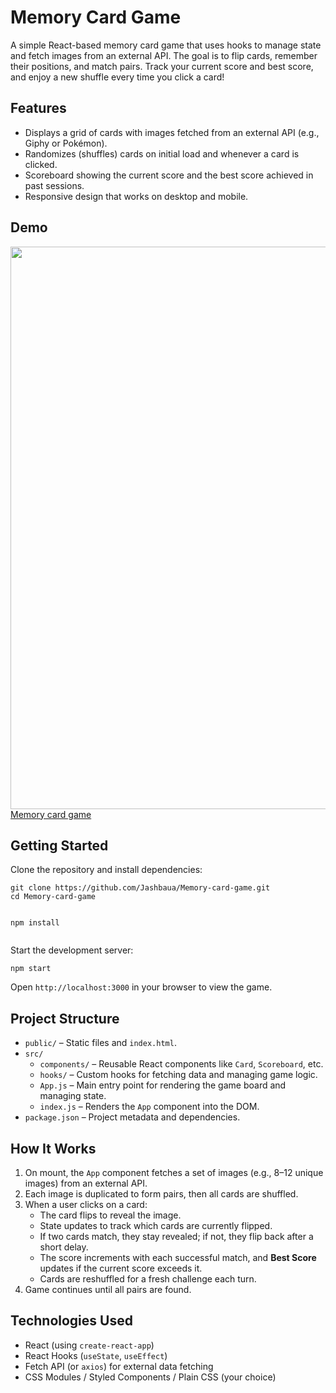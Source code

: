 <!DOCTYPE html>
<html lang="en">
<body>

  <h1>Memory Card Game</h1>
  
  <p>
    A simple React-based memory card game that uses hooks to manage state and fetch images
    from an external API. The goal is to flip cards, remember their positions, and match pairs.
    Track your current score and best score, and enjoy a new shuffle every time you click a card!
  </p>
  
  <h2>Features</h2>
  <ul>
    <li>Displays a grid of cards with images fetched from an external API (e.g., Giphy or Pokémon).</li>
    <li>Randomizes (shuffles) cards on initial load and whenever a card is clicked.</li>
    <li>Scoreboard showing the current score and the best score achieved in past sessions.</li>
    <li>Responsive design that works on desktop and mobile.</li>
  </ul>
  
  <h2>Demo</h2>
  <p>
    <img src="https://github.com/user-attachments/assets/f1defffa-2abc-4ba4-8f73-280756d7eae3" width=900/></br>
    <a href="https://Jashbaua.github.io/Memory-card-game" target="_blank">
      Memory card game
    </a>

  </p>
  
  <h2>Getting Started</h2>
  <p>Clone the repository and install dependencies:</p>
  <pre><code>git clone https://github.com/Jashbaua/Memory-card-game.git
cd Memory-card-game

npm install</code></pre>
  
  <p>Start the development server:</p>
  <pre><code>npm start</code></pre>
  
  <p>Open <code>http://localhost:3000</code> in your browser to view the game.</p>
  
  <h2>Project Structure</h2>
  <ul>
    <li><code>public/</code> – Static files and <code>index.html</code>.</li>
    <li><code>src/</code>
      <ul>
        <li><code>components/</code> – Reusable React components like <code>Card</code>, <code>Scoreboard</code>, etc.</li>
        <li><code>hooks/</code> – Custom hooks for fetching data and managing game logic.</li>
        <li><code>App.js</code> – Main entry point for rendering the game board and managing state.</li>
        <li><code>index.js</code> – Renders the <code>App</code> component into the DOM.</li>
      </ul>
    </li>
    <li><code>package.json</code> – Project metadata and dependencies.</li>
  </ul>
  
  <h2>How It Works</h2>
  <ol>
    <li>On mount, the <code>App</code> component fetches a set of images (e.g., 8–12 unique images) from an external API.</li>
    <li>Each image is duplicated to form pairs, then all cards are shuffled.</li>
    <li>When a user clicks on a card:
      <ul>
        <li>The card flips to reveal the image.</li>
        <li>State updates to track which cards are currently flipped.</li>
        <li>If two cards match, they stay revealed; if not, they flip back after a short delay.</li>
        <li>The score increments with each successful match, and <strong>Best Score</strong> updates if the current score exceeds it.</li>
        <li>Cards are reshuffled for a fresh challenge each turn.</li>
      </ul>
    </li>
    <li>Game continues until all pairs are found.</li>
  </ol>
  
  <h2>Technologies Used</h2>
  <ul>
    <li>React (using <code>create-react-app</code>)</li>
    <li>React Hooks (<code>useState</code>, <code>useEffect</code>)</li>
    <li>Fetch API (or <code>axios</code>) for external data fetching</li>
    <li>CSS Modules / Styled Components / Plain CSS (your choice)</li>
  </ul>
</body>
</html>
